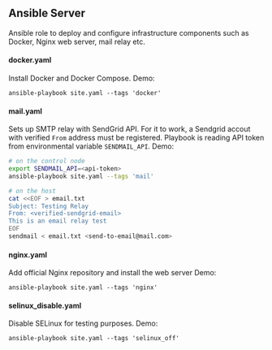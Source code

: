 ## Ansible Server
Ansible role to deploy and configure infrastructure components such as Docker, Nginx web server, mail relay etc.

#### docker.yaml
Install Docker and Docker Compose.
Demo:
```
ansible-playbook site.yaml --tags 'docker'
```

#### mail.yaml
Sets up SMTP relay with SendGrid API. 
For it to work, a Sendgrid accout with verified `From` address must be registered. 
Playbook is reading API token from environmental variable `SENDMAIL_API`. 
Demo:
```bash
# on the control node
export SENDMAIL_API=<api-token>
ansible-playbook site.yaml --tags 'mail'

# on the host
cat <<EOF > email.txt
Subject: Testing Relay
From: <verified-sendgrid-email>
This is an email relay test
EOF
sendmail < email.txt <send-to-email@mail.com>
```

#### nginx.yaml
Add official Nginx repository and install the web server
Demo:
```
ansible-playbook site.yaml --tags 'nginx'
```

#### selinux_disable.yaml
Disable SELinux for testing purposes.
Demo:
```
ansible-playbook site.yaml --tags 'selinux_off'
```
